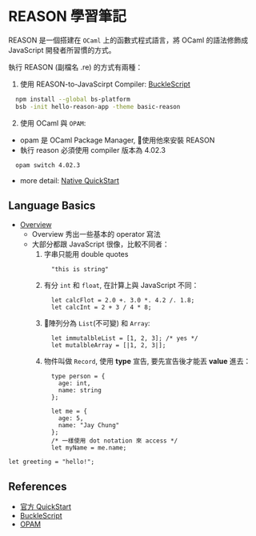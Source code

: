 # REASON 學習筆記

REASON 是一個搭建在 `OCaml` 上的函數式程式語言，將 OCaml 的語法修飾成 JavaScript 開發者所習慣的方式。

執行 REASON (副檔名 .re) 的方式有兩種：
1. 使用 REASON-to-JavaScirpt Compiler:  [BuckleScript](https://github.com/BuckleScript/bucklescript)
  ```sh
    npm install --global bs-platform
    bsb -init hello-reason-app -theme basic-reason
  ```
2. 使用 OCaml 與 `OPAM`:
  * opam 是 OCaml Package Manager, 使用他來安裝 REASON
  * 執行 reason 必須使用 compiler 版本為 4.02.3
  ```sh
    opam switch 4.02.3
  ```
  * more detail: [Native QuickStart](https://reasonml.github.io/guide/native/quickstart)

## Language Basics

* [Overview](https://reasonml.github.io/guide/language/overview)
  * Overview 秀出一些基本的 operator 寫法
  * 大部分都跟 JavaScript 很像，比較不同者：
    1. 字串只能用 double quotes
        ```reason
          "this is string"
        ```
    2. 有分 `int` 和 `float`, 在計算上與 JavaScript 不同：
        ```reason
          let calcFlot = 2.0 +. 3.0 *. 4.2 /. 1.8;
          let calcInt = 2 + 3 / 4 * 8;
        ```
    3. 陣列分為 `List`(不可變) 和 `Array`:
        ```reason
          let immutalbleList = [1, 2, 3]; /* yes */
          let mutalbleArray = [|1, 2, 3|];
        ```
    4. 物件叫做 `Record`, 使用 **type** 宣告, 要先宣告後才能丟 **value** 進去：
        ```reason
          type person = {
            age: int,
            name: string
          };

          let me = {
            age: 5,
            name: "Jay Chung"
          };
          /* 一樣使用 dot notation 來 access */
          let myName = me.name;
        ```


```reason
let greeting = "hello!";
```


## References

* [官方 QuickStart](https://reasonml.github.io/guide/javascript/quickstart)
* [BuckleScript](https://github.com/BuckleScript/bucklescript)
* [OPAM](https://github.com/ocaml/opam)